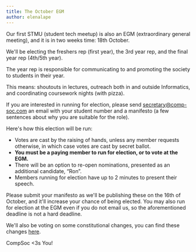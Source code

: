 ```yaml
---
title: The October EGM
author: elenalape
---
```


Our first STMU (student tech meetup) is also an EGM (extraordinary general meeting), and it is in two weeks time: 18th October.

We'll be electing the freshers rep (first year), the 3rd year rep, and the final year rep (4th/5th year).

The year rep is responsible for communicating to and promoting the society to students in their year.

This means: shoutouts in lectures, outreach both in and outside Informatics, and coordinating coursework nights (with pizza).

If you are interested in running for election, please send [secretary@comp-soc.com](mailto:secretary@comp-soc.com) an email with your student number and a manifesto (a few sentences about why you are suitable for the role).

Here's how this election will be run:

- Votes are cast by the raising of hands, unless any member requests otherwise, in which case votes are cast by secret ballot.
- **You must be a paying member to run for election, or to vote at the EGM.**
- There will be an option to re-open nominations, presented as an additional candidate, “Ron”.
- Members running for election have up to 2 minutes to present their speech.

Please submit your manifesto as we'll be publishing these on the 16th of October, and it'll increase your chance of being elected. You may also run for election at the EGM even if you do not email us, so the aforementioned deadline is not a hard deadline.

We'll also be voting on some constitutional changes, you can find these changes [here](https://github.com/compsoc-edinburgh/constitution/milestone/1).

CompSoc <3s You!
